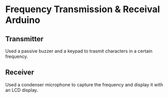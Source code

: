 # Frequency Transmission & Receival Arduino

## Transmitter
Used a passive buzzer and a keypad to trasmit characters in a certain frequency.

## Receiver
Used a condenser microphone to capture the frequency and display it with an LCD display.
